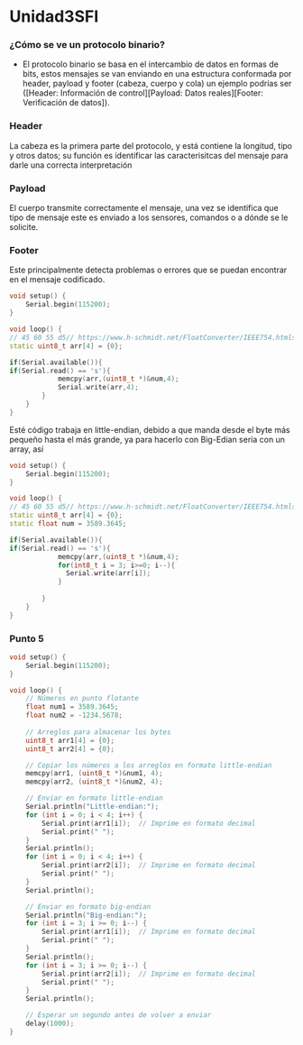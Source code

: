 # Unidad3SFI

### ¿Cómo se ve un protocolo binario?
- El protocolo binario se basa en el intercambio de datos en formas de bits, estos mensajes se van enviando en una estructura conformada por header, payload y footer (cabeza, cuerpo y cola)
  un ejemplo podrías ser  ([Header: Información de control][Payload: Datos reales][Footer: Verificación de datos]).
### Header
La cabeza es la primera parte del protocolo, y está contiene la longitud, tipo y otros datos; su función es identificar las caracterisitcas del mensaje para darle una correcta
interpretación
### Payload
El cuerpo transmite correctamente el mensaje, una vez se identifica que tipo de mensaje este es enviado a los sensores, comandos o a dónde se le solicite.
### Footer
Este principalmente detecta problemas o errores que se puedan encontrar en el mensaje codificado.

```C++
void setup() {
    Serial.begin(115200);
}

void loop() {
// 45 60 55 d5// https://www.h-schmidt.net/FloatConverter/IEEE754.htmlstatic float num = 3589.3645;
static uint8_t arr[4] = {0};

if(Serial.available()){
if(Serial.read() == 's'){
            memcpy(arr,(uint8_t *)&num,4);
            Serial.write(arr,4);
        }
    }
}
```
Esté código trabaja en little-endian, debido a que manda desde el byte más pequeño hasta el más grande, ya para hacerlo con Big-Edian sería con un array, así

```C++
void setup() {
    Serial.begin(115200);
}

void loop() {
// 45 60 55 d5// https://www.h-schmidt.net/FloatConverter/IEEE754.htmlstatic float num = 3589.3645;
static uint8_t arr[4] = {0};
static float num = 3589.3645;

if(Serial.available()){
if(Serial.read() == 's'){
            memcpy(arr,(uint8_t *)&num,4);
            for(int8_t i = 3; i>=0; i--){
              Serial.write(arr[i]);
            }
            
        }
    }
}
```

### Punto 5
```C++
void setup() {
    Serial.begin(115200);
}

void loop() {
    // Números en punto flotante
    float num1 = 3589.3645;
    float num2 = -1234.5678;
    
    // Arreglos para almacenar los bytes
    uint8_t arr1[4] = {0};
    uint8_t arr2[4] = {0};

    // Copiar los números a los arreglos en formato little-endian
    memcpy(arr1, (uint8_t *)&num1, 4);
    memcpy(arr2, (uint8_t *)&num2, 4);

    // Enviar en formato little-endian
    Serial.println("Little-endian:");
    for (int i = 0; i < 4; i++) {
        Serial.print(arr1[i]);  // Imprime en formato decimal
        Serial.print(" ");
    }
    Serial.println();
    for (int i = 0; i < 4; i++) {
        Serial.print(arr2[i]);  // Imprime en formato decimal
        Serial.print(" ");
    }
    Serial.println();

    // Enviar en formato big-endian
    Serial.println("Big-endian:");
    for (int i = 3; i >= 0; i--) {
        Serial.print(arr1[i]);  // Imprime en formato decimal
        Serial.print(" ");
    }
    Serial.println();
    for (int i = 3; i >= 0; i--) {
        Serial.print(arr2[i]);  // Imprime en formato decimal
        Serial.print(" ");
    }
    Serial.println();

    // Esperar un segundo antes de volver a enviar
    delay(1000);
}
```

